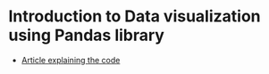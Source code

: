 # Introduction to Data visualization using Pandas library

* [Article explaining the code](https://medium.com/we-are-orb/introduction-to-data-visualization-with-pandas-21709985ff67)
